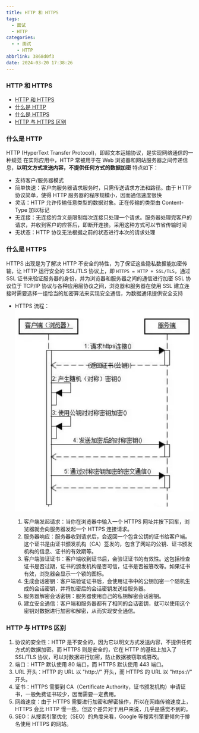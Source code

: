 ```yaml
---
title: HTTP 和 HTTPS
tags:
  - 面试
  - HTTP
categories:
  - - 面试
    - HTTP
abbrlink: 3868d0f3
date: 2024-03-20 17:38:26
---
```


<!-- @format -->

### HTTP 和 HTTPS

- [HTTP 和 HTTPS](#http-和-https)
- [什么是 HTTP](#什么是-http)
- [什么是 HTTPS](#什么是-https)
- [HTTP 与 HTTPS 区别](#http-与-https-区别)
<!-- more -->

### 什么是 HTTP

HTTP (HyperText Transfer Protocol)，即超文本运输协议，是实现网络通信的一种规范
在实际应用中，HTTP 常被用于在 Web 浏览器和网站服务器之间传递信息，**以明文方式发送内容，不提供任何方式的数据加密**
特点如下：

- 支持客户/服务器模式
- 简单快速：客户向服务器请求服务时，只需传送请求方法和路径。由于 HTTP 协议简单，使得 HTTP 服务器的程序规模小，因而通信速度很快
- 灵活：HTTP 允许传输任意类型的数据对象。正在传输的类型由 Content-Type 加以标记
- 无连接：无连接的含义是限制每次连接只处理一个请求。服务器处理完客户的请求，并收到客户的应答后，即断开连接。采用这种方式可以节省传输时间
- 无状态：HTTP 协议无法根据之前的状态进行本次的请求处理

### 什么是 HTTPS

HTTPS 出现是为了解决 HTTP 不安全的特性，为了保证这些隐私数据能加密传输，让 HTTP 运行安全的 SSL/TLS 协议上，即 `HTTPS = HTTP + SSL/TLS`，通过 SSL 证书来验证服务器的身份，并为浏览器和服务器之间的通信进行加密
SSL 协议位于 TCP/IP 协议与各种应用层协议之间，浏览器和服务器在使用 SSL 建立连接时需要选择一组恰当的加密算法来实现安全通信，为数据通讯提供安全支持

- HTTPS 流程：
  ![HTTPS流程](../images/blog-2024-03-20-18-01-36.png)

  1. 客户端发起请求：当你在浏览器中输入一个 HTTPS 网址并按下回车，浏览器就会向服务器发起一个 HTTPS 连接请求。
  2. 服务器响应：服务器收到请求后，会返回一个包含公钥的证书给客户端。这个证书是由证书颁发机构（CA）签发的，包含了网站的公钥、证书颁发机构的信息、证书的有效期等。
  3. 客户端验证证书：客户端收到证书后，会验证证书的有效性。这包括检查证书是否过期，证书的颁发机构是否可信，证书是否被篡改等。如果证书有效，浏览器会显示一个锁的图标。
  4. 生成会话密钥：客户端验证证书后，会使用证书中的公钥加密一个随机生成的会话密钥，并将加密后的会话密钥发送给服务器。
  5. 服务器解密会话密钥：服务器使用自己的私钥解密会话密钥。
  6. 建立安全通信：客户端和服务器都有了相同的会话密钥，就可以使用这个密钥对数据进行加密和解密，从而实现安全通信。

### HTTP 与 HTTPS 区别

1. 协议的安全性：HTTP 是不安全的，因为它以明文方式发送内容，不提供任何方式的数据加密。而 HTTPS 则是安全的，它在 HTTP 的基础上加入了 SSL/TLS 协议，可以对数据进行加密，防止数据被窃取或篡改。
2. 端口：HTTP 默认使用 80 端口，而 HTTPS 默认使用 443 端口。
3. URL 开头：HTTP 的 URL 以 "http://" 开头，而 HTTPS 的 URL 以 "https://" 开头。
4. 证书：HTTPS 需要到 CA（Certificate Authority，证书颁发机构）申请证书，一般免费证书较少，因而需要一定费用。
5. 网络速度：由于 HTTPS 需要进行加密和解密操作，所以在网络传输速度上，HTTPS 会比 HTTP 慢一些。但这个差异对于用户来说，几乎是感觉不到的。
6. SEO：从搜索引擎优化（SEO）的角度来看，Google 等搜索引擎更倾向于排名使用 HTTPS 的网站。
